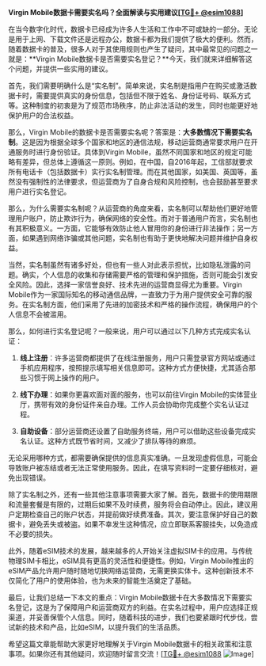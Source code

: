 **Virgin Mobile数据卡需要实名吗？全面解读与实用建议[[TG💪+ @esim1088](https://t.me/s/esim1088)]**

在当今数字化时代，数据卡已经成为许多人生活和工作中不可或缺的一部分。无论是用于上网、下载文件还是远程办公，数据卡都为我们提供了极大的便利。然而，随着数据卡的普及，很多人对于其使用规则也产生了疑问，其中最常见的问题之一就是：**Virgin Mobile数据卡是否需要实名登记？**今天，我们就来详细解答这个问题，并提供一些实用的建议。

首先，我们需要明确什么是“实名制”。简单来说，实名制是指用户在购买或激活数据卡时，需要提供真实的身份信息，包括但不限于姓名、身份证号码、联系方式等。这种制度的初衷是为了规范市场秩序，防止非法活动的发生，同时也能更好地保护用户的合法权益。

那么，Virgin Mobile的数据卡是否需要实名呢？答案是：**大多数情况下需要实名制**。这是因为根据全球多个国家和地区的通信法规，移动运营商通常要求用户在开通服务时进行身份验证。具体到Virgin Mobile，虽然不同国家和地区的规定可能略有差异，但总体上遵循这一原则。例如，在中国，自2016年起，工信部就要求所有电话卡（包括数据卡）实行实名制管理。而在其他国家，如美国、英国等，虽然没有强制性的法律要求，但运营商为了自身合规和风险控制，也会鼓励甚至要求用户进行实名登记。

那么，为什么需要实名制呢？从运营商的角度来看，实名制可以帮助他们更好地管理用户账户，防止欺诈行为，确保网络的安全性。而对于普通用户而言，实名制也有其积极意义。一方面，它能够有效防止他人冒用你的身份进行非法操作；另一方面，如果遇到网络诈骗或其他问题，实名制也有助于更快地解决问题并维护自身权益。

当然，实名制虽然有诸多好处，但也有一些人对此表示担忧，比如隐私泄露的问题。确实，个人信息的收集和存储需要严格的管理和保护措施，否则可能会引发安全风险。因此，选择一家信誉良好、技术先进的运营商显得尤为重要。Virgin Mobile作为一家国际知名的移动通信品牌，一直致力于为用户提供安全可靠的服务。在实名制方面，他们采用了先进的加密技术和严格的操作流程，确保用户的个人信息不会被滥用。

那么，如何进行实名登记呢？一般来说，用户可以通过以下几种方式完成实名认证：

1. **线上注册**：许多运营商都提供了在线注册服务，用户只需登录官方网站或通过手机应用程序，按照提示填写相关信息即可。这种方式方便快捷，尤其适合那些习惯于网上操作的用户。

2. **线下办理**：如果你更喜欢面对面的服务，也可以前往Virgin Mobile的实体营业厅，携带有效的身份证件亲自办理。工作人员会协助你完成整个实名认证过程。

3. **自助设备**：部分运营商还设置了自助服务终端，用户可以借助这些设备完成实名认证。这种方式既节省时间，又减少了排队等待的麻烦。

无论采用哪种方式，都需要确保提供的信息真实准确。一旦发现虚假信息，可能会导致账户被冻结或者无法正常使用服务。因此，在填写资料时一定要仔细核对，避免出现错误。

除了实名制之外，还有一些其他注意事项需要大家了解。首先，数据卡的使用期限和流量套餐是有限的，过期后如果不及时续费，服务将会自动停止。因此，建议用户定期检查自己的账户状态，并提前做好续费准备。其次，要注意保护好自己的数据卡，避免丢失或被盗。如果不幸发生这种情况，应立即联系客服挂失，以免造成不必要的损失。

此外，随着eSIM技术的发展，越来越多的人开始关注虚拟SIM卡的应用。与传统物理SIM卡相比，eSIM具有更高的灵活性和便捷性。例如，Virgin Mobile推出的eSIM产品允许用户随时随地切换网络运营商，无需更换实体卡。这种创新技术不仅简化了用户的使用体验，也为未来的智能生活奠定了基础。

最后，让我们总结一下本文的重点：Virgin Mobile数据卡在大多数情况下需要实名登记，这是为了保障用户和运营商双方的利益。在实名过程中，用户应选择正规渠道，并妥善保管个人信息。同时，随着科技的进步，我们也要紧跟时代步伐，尝试新的技术和产品，比如eSIM，以提升我们的生活品质。

希望这篇文章能帮助大家更好地理解关于Virgin Mobile数据卡的相关政策和注意事项。如果你还有其他疑问，欢迎随时留言交流！[[TG💪+ @esim1088](https://t.me/s/esim1088) ![Image](https://i.postimg.cc/4NQfJmqS/Snipaste-2025-05-13-00-14-12.png)]